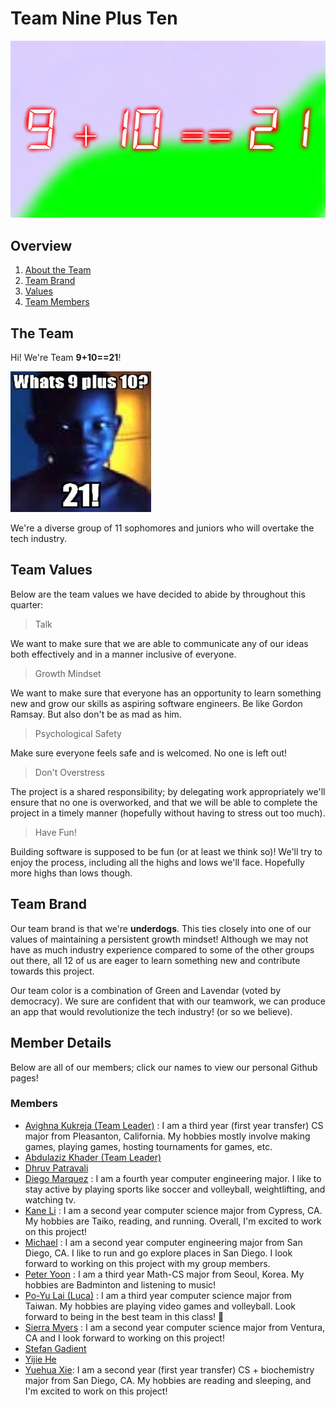 # Team Nine Plus Ten 
![9 + 10 == 21 Banner](/admin/branding/banner.jpg)

## Overview
1. [About the Team](#the-team)
2. [Team Brand](#team-brand)
3. [Values](#team-values)
4. [Team Members](#member-details)

## The Team
Hi! We're Team **9+10==21**! 

![Our Team](/admin/src/9+10.jpeg)

We're a diverse group of 11 sophomores and juniors who will overtake the tech industry.

## Team Values
Below are the team values we have decided to abide by throughout this quarter:

> Talk

We want to make sure that we are able to communicate any of our ideas both effectively and in a manner inclusive of everyone.
> Growth Mindset

We want to make sure that everyone has an opportunity to learn something new and grow our skills as aspiring software engineers. Be like Gordon Ramsay. But also don't be as mad as him.

> Psychological Safety

Make sure everyone feels safe and is welcomed. No one is left out!
> Don't Overstress

The project is a shared responsibility; by delegating work appropriately we'll ensure that no one is overworked, and that we will be able to complete the project in a timely manner (hopefully without having to stress out too much).
> Have Fun!

Building software is supposed to be fun (or at least we think so)! We'll try to enjoy the process, including all the highs and lows we'll face. Hopefully more highs than lows though.

## Team Brand
Our team brand is that we're **underdogs**. This ties closely into one of our values of maintaining a persistent growth mindset! Although we may not have as much industry experience compared to some of the other groups out there, all 12 of us are eager to learn something new and contribute towards this project.

Our team color is a combination of Green and Lavendar (voted by democracy). We sure are confident that with our teamwork, we can produce an app that would revolutionize the tech industry! (or so we believe).

## Member Details
Below are all of our members; click our names to view our personal Github pages!

### Members
- [Avighna Kukreja (Team Leader)](https://github.com/IceGawd) : I am a third year (first year transfer) CS major from Pleasanton, California. My hobbies mostly involve making games, playing games, hosting tournaments for games, etc. 
- [Abdulaziz Khader (Team Leader)](https://github.com/AbdulazizKhader)
- [Dhruv Patravali](https://github.com/dpatravaliUCSD)
- [Diego Marquez](https://github.com/evawlve) : I am a fourth year computer engineering major. I like to stay active by playing sports like soccer and volleyball, weightlifting, and watching tv.
- [Kane Li](https://github.com/Li-Kane) : I am a second year computer science major from Cypress, CA. My hobbies are Taiko, reading, and running. Overall, I'm excited to work on this project! 
- [Michael](https://github.com/mdimapilis) : I am a second year computer engineering major from San Diego, CA. I like to run and go explore places in San Diego. I look forward to working on this project with my group members.
- [Peter Yoon](https://github.com/peterjhyoon) : I am a third year Math-CS major from Seoul, Korea. My hobbies are Badminton and listening to music!
- [Po-Yu Lai (Luca)](https://github.com/Astraeven0502) :  I am a third year computer science major from Taiwan. My hobbies are playing video games and volleyball. Look forward to being in the best team in this class! :muscle:
- [Sierra Myers](https://github.com/sierra392) : I am a second year computer science major from Ventura, CA and I look forward to working on this project!
- [Stefan Gadient](https://github.com/ssgadient)
- [Yijie He](https://github.com/HenoHyj)
- [Yuehua Xie](https://github.com/yue-hua-x): I am a second year (first year transfer) CS + biochemistry major from San Diego, CA. My hobbies are reading and sleeping, and I'm excited to work on this project!
